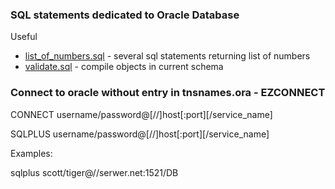 ### SQL statements dedicated to Oracle Database

Useful
* [list_of_numbers.sql](list_of_numbers.sql) - several sql statements returning list of numbers
* [validate.sql](validate.sql) - compile objects in current schema

### Connect to oracle without entry in tnsnames.ora - EZCONNECT

CONNECT username/password@[//]host[:port][/service_name]

SQLPLUS username/password@[//]host[:port][/service_name]

Examples:

sqlplus scott/tiger@//serwer.net:1521/DB
